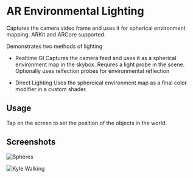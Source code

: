 # AR Environmental Lighting
Captures the camera video frame and uses it for spherical environment mapping.
ARKit and ARCore supported.

Demonstrates two methods of lighting
- Realtime GI
Captures the camera feed and uses it as a spherical environment map in the skybox.
Requres a light probe in the scene.
Optionally uses relfection probes for environmental reflection

- Direct Lighting
Uses the sphereical environment map as a final color modifier in a custom shader.


## Usage
Tap on the screen to set the position of the objects in the world.

## Screenshots

![Spheres](https://drive.google.com/open?id=1h-N6W6dwrYaTVDC8zIkS4mcHxuhjnxKU)


![Kyle Walking](https://drive.google.com/file/d/1O3NlZtLV0dtLNHBrX7igjCB5lqc7IyUQ/view?usp=sharing)
